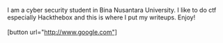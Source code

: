 I am a cyber security student in Bina Nusantara University. I like to do ctf especially Hackthebox and this is where I put my writeups. Enjoy!
<br><br>
[button url="http://www.google.com"]


